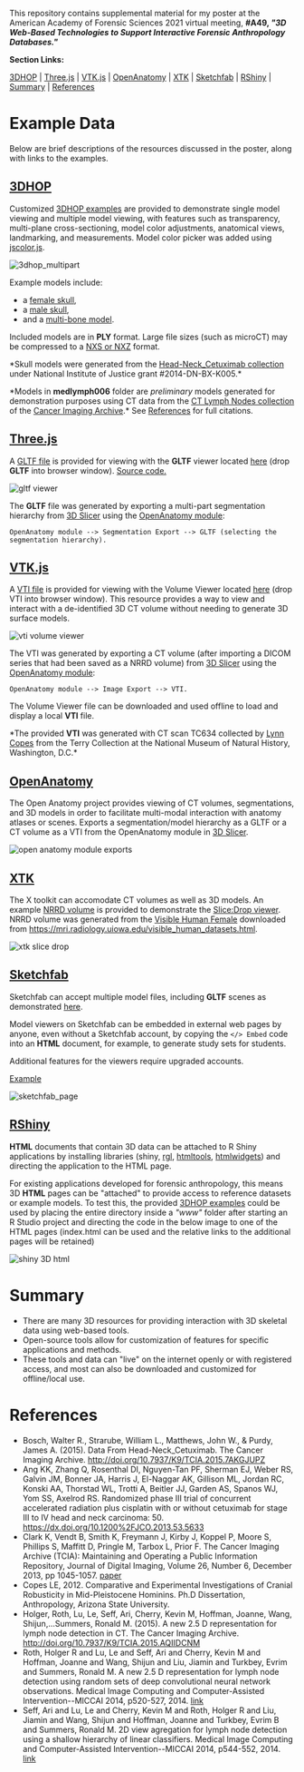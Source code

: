 This repository contains supplemental material for my poster at the American Academy of Forensic Sciences 2021 virtual meeting, **#A49, *"3D Web-Based Technologies to Support Interactive Forensic Anthropology Databases."***

**Section Links:**

[3DHOP](#3dhop) | [Three.js](#threejs) | [VTK.js](#vtkjs) | [OpenAnatomy](#openanatomy) | [XTK](#xtk) | [Sketchfab](#sketchfab) | [RShiny](#rshiny) | [Summary](#summary) | [References](#references)

# Example Data
Below are brief descriptions of the resources discussed in the poster, along with links to the examples.

## [3DHOP](https://github.com/cnr-isti-vclab/3DHOP)
Customized [3DHOP examples](3DHOP_examples/index) are provided to demonstrate single model viewing and multiple model viewing, with features such as transparency, multi-plane cross-sectioning, model color adjustments, anatomical views, landmarking, and measurements. Model color picker was added using [jscolor.js](https://jscolor.com/).

![3dhop_multipart](img/3dhop_multipart.png "3d hop image")

Example models include:
- a [female skull](3DHOP_examples/femaleskull.html),
- a [male skull](3DHOP_examples/maleskull.html),
- and a [multi-bone model](3DHOP_examples/multi_example.html).

Included models are in **PLY** format. Large file sizes (such as microCT) may be compressed to a [NXS or NXZ](http://vcg.isti.cnr.it/nexus/) format.

\*Skull models were generated from the [Head-Neck_Cetuximab collection](https://wiki.cancerimagingarchive.net/display/Public/Head-Neck+Cetuximab#6884551d483e05ea6934bfaac4b984898e21190) under National Institute of Justice grant #2014-DN-BX-K005.* 

\*Models in **medlymph006** folder are *preliminary* models generated for demonstration purposes using CT data from the [CT Lymph Nodes collection](https://wiki.cancerimagingarchive.net/display/Public/CT+Lymph+Nodes) of the [Cancer Imaging Archive](https://www.cancerimagingarchive.net/).* See [References](#references) for full citations.

## [Three.js](https://threejs.org/)
A [GLTF file](https://github.com/terrielsimmons/AAFS2021/tree/main/GLTF) is provided for viewing with the **GLTF** viewer located [here](https://gltf-viewer.donmccurdy.com/) (drop **GLTF** into browser window). [Source code.](https://github.com/donmccurdy/three-gltf-viewer)

![gltf viewer](img/gltf_viewer.png "gltf viewer")

The **GLTF** file was generated by exporting a multi-part segmentation hierarchy from [3D Slicer](https://www.slicer.org/) using the [OpenAnatomy module](#openanatomy):

`OpenAnatomy module --> Segmentation Export --> GLTF (selecting the segmentation hierarchy).`

## [VTK.js](https://kitware.github.io/vtk-js/index.html)
A [VTI file](https://github.com/terrielsimmons/AAFS2021/tree/main/VTI) is provided for viewing with the Volume Viewer located [here](https://kitware.github.io/vtk-js/examples/VolumeViewer/index.html) (drop VTI into browser window). This resource provides a way to view and interact with a de-identified 3D CT volume without needing to generate 3D surface models.

![vti volume viewer](img/vtkjs_volumeviewer.png "vti volume viewer")

The VTI was generated by exporting a CT volume (after importing a DICOM series that had been saved as a NRRD volume) from [3D Slicer](https://www.slicer.org/) using the [OpenAnatomy module](#openanatomy):

`OpenAnatomy module --> Image Export --> VTI.`

The Volume Viewer file can be downloaded and used offline to load and display a local **VTI** file.

\*The provided **VTI** was generated with CT scan TC634 collected by [Lynn Copes](https://www.lynncopes.com/human-ct-scans.html) from the Terry Collection at the National Museum of Natural History, Washington, D.C.*

## [OpenAnatomy](https://www.openanatomy.org/)
The Open Anatomy project provides viewing of CT volumes, segmentations, and 3D models in order to facilitate multi-modal interaction with anatomy atlases or scenes. Exports a segmentation/model hierarchy as a GLTF or a CT volume as a VTI from the OpenAnatomy module in [3D Slicer](https://www.slicer.org/).

![open anatomy module exports](img/openanatomy_module.png "open anatomy module exports")

## [XTK](https://github.com/xtk/X#readme)
The X toolkit can accomodate CT volumes as well as 3D models. An example [NRRD volume](https://github.com/terrielsimmons/AAFS2021/tree/main/NRRD) is provided to demonstrate the [Slice:Drop viewer](https://slicedrop.com/). NRRD volume was generated from the [Visible Human Female](https://www.nlm.nih.gov/research/visible/animations.html) downloaded from https://mri.radiology.uiowa.edu/visible_human_datasets.html.

![xtk slice drop](img/xtkjs_slicedrop_nrrd.png "xtk slice drop")

## [Sketchfab](https://sketchfab.com)
Sketchfab can accept multiple model files, including **GLTF** scenes as demonstrated [here](https://skfb.ly/6YJCV).

Model viewers on Sketchfab can be embedded in external web pages by anyone, even without a Sketchfab account, by copying the `</> Embed` code into an **HTML** document, for example, to generate study sets for students. 

Additional features for the viewers require upgraded accounts.

[Example](SketchfabBones.html)

![sketchfab_page](img/sketchfab_page.png "sketchfab page example")


## [RShiny](https://shiny.rstudio.com/)
**HTML** documents that contain 3D data can be attached to R Shiny applications by installing libraries (shiny, [rgl](https://cran.r-project.org/web/packages/rgl/index.html), [htmltools](https://github.com/rstudio/htmltools), [htmlwidgets](https://shiny.rstudio.com/articles/htmlwidgets.html)) and directing the application to the HTML page.

For existing applications developed for forensic anthropology, this means 3D **HTML** pages can be "attached" to provide access to reference datasets or example models. To test this, the provided [3DHOP examples](https://github.com/terrielsimmons/AAFS2021/tree/main/3DHOP_examples) could be used by placing the entire directory inside a *"www"* folder after starting an R Studio project and directing the code in the below image to one of the HTML pages (index.html can be used and the relative links to the additional pages will be retained)

![shiny 3D html](img/shiny_3d_html.png "shiny 3d html")

# Summary
- There are many 3D resources for providing interaction with 3D skeletal data using web-based tools.
- Open-source tools allow for customization of features for specific applications and methods.
- These tools and data can "live" on the internet openly or with registered access, and most can also be downloaded and customized for offline/local use.

# References
- Bosch, Walter R., Strarube, William L., Matthews, John W., & Purdy, James A. (2015). Data From Head-Neck_Cetuximab. The Cancer Imaging Archive. http://doi.org/10.7937/K9/TCIA.2015.7AKGJUPZ
- Ang KK, Zhang Q, Rosenthal DI, Nguyen-Tan PF, Sherman EJ, Weber RS, Galvin JM, Bonner JA, Harris J, El-Naggar AK, Gillison ML, Jordan RC, Konski AA, Thorstad WL, Trotti A, Beitler JJ, Garden AS, Spanos WJ, Yom SS, Axelrod RS. Randomized phase III trial of concurrent accelerated radiation plus cisplatin with or without cetuximab for stage III to IV head and neck carcinoma: 50. https://dx.doi.org/10.1200%2FJCO.2013.53.5633
- Clark K, Vendt B, Smith K, Freymann J, Kirby J, Koppel P, Moore S, Phillips S, Maffitt D, Pringle M, Tarbox L, Prior F. The Cancer Imaging Archive (TCIA): Maintaining and Operating a Public Information Repository, Journal of Digital Imaging, Volume 26, Number 6, December 2013, pp 1045-1057. [paper](https://link.springer.com/article/10.1007/s10278-013-9622-7)
- Copes LE, 2012. Comparative and Experimental Investigations of Cranial Robusticity in Mid-Pleistocene Hominins. Ph.D Dissertation, Anthropology, Arizona State University. 
- Holger, Roth, Lu, Le, Seff, Ari, Cherry, Kevin M, Hoffman, Joanne, Wang, Shijun,...Summers, Ronald M. (2015). A new 2.5 D representation for lymph node detection in CT. The Cancer Imaging Archive. http://doi.org/10.7937/K9/TCIA.2015.AQIIDCNM
- Roth, Holger R and Lu, Le and Seff, Ari and Cherry, Kevin M and Hoffman, Joanne and Wang, Shijun and Liu, Jiamin and Turkbey, Evrim and Summers, Ronald M. A new 2.5 D representation for lymph node detection using random sets of deep convolutional neural network observations. Medical Image Computing and Computer-Assisted Intervention--MICCAI 2014, p520-527, 2014. [link](https://arxiv.org/abs/1406.2639)
- Seff, Ari and Lu, Le and Cherry, Kevin M and Roth, Holger R and Liu, Jiamin and Wang, Shijun and Hoffman, Joanne and Turkbey, Evrim B and Summers, Ronald M. 2D view agregation for lymph node detection using a shallow hierarchy of linear classifiers. Medical Image Computing and Computer-Assisted Intervention--MICCAI 2014, p544-552, 2014. [link](https://arxiv.org/abs/1408.3337)
